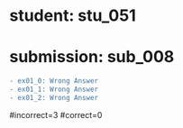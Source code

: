 # student: stu_051
# submission: sub_008

```diff
- ex01_0: Wrong Answer
- ex01_1: Wrong Answer
- ex01_2: Wrong Answer
```
#incorrect=3
#correct=0
